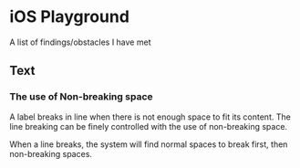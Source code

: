# iOS Playground
A list of findings/obstacles I have met

## Text
### The use of Non-breaking space
A label breaks in line when there is not enough space to fit its content. The line breaking can be finely controlled with the use of non-breaking space.

When a line breaks, the system will find normal spaces to break first, then non-breaking spaces.
